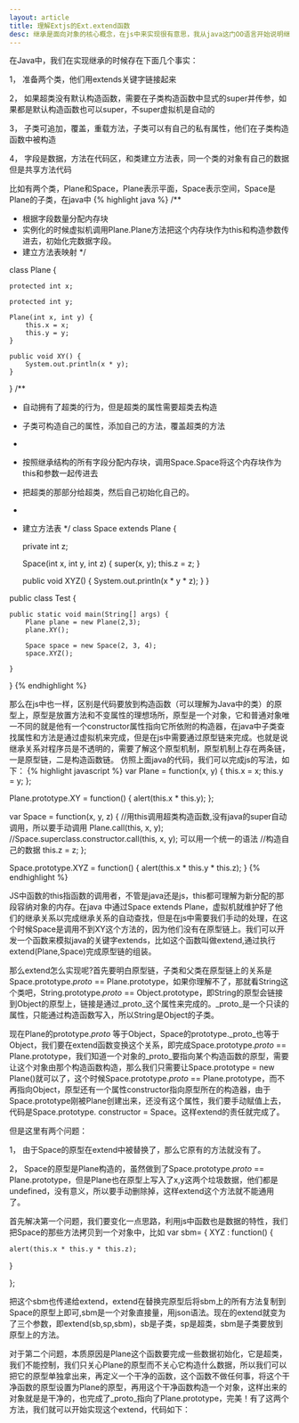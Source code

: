 ```yaml
---
layout: article
title: 理解Extjs的Ext.extend函数
desc: 继承是面向对象的核心概念，在js中来实现很有意思，我从java这门OO语言开始说明继承，然后再用js来实现
---
```


在Java中，我们在实现继承的时候存在下面几个事实：

1， 准备两个类，他们用extends关键字链接起来

2， 如果超类没有默认构造函数，需要在子类构造函数中显式的super并传参，如果都是默认构造函数也可以super，不super虚拟机是自动的

3， 子类可追加，覆盖，重载方法，子类可以有自己的私有属性，他们在子类构造函数中被构造

4， 字段是数据，方法在代码区，和类建立方法表，同一个类的对象有自己的数据但是共享方法代码

 
比如有两个类，Plane和Space，Plane表示平面，Space表示空间，Space是Plane的子类，在java中
{% highlight java %}
/**
 * 根据字段数量分配内存块
 * 实例化的时候虚拟机调用Plane.Plane方法把这个内存块作为this和构造参数传进去，初始化完数据字段。
 * 建立方法表映射
 */

class Plane {

    protected int x;

    protected int y;

    Plane(int x, int y) {
        this.x = x;
        this.y = y;
    }

    public void XY() {
        System.out.println(x * y);
    }
}
/**
 * 自动拥有了超类的行为，但是超类的属性需要超类去构造
 * 子类可构造自己的属性，添加自己的方法，覆盖超类的方法
 * <p/>
 * 按照继承结构的所有字段分配内存块，调用Space.Space将这个内存块作为this和参数一起传进去
 * 把超类的那部分给超类，然后自己初始化自己的。
 * <p/>
 * 建立方法表
 */
class Space extends Plane {

    private int z;

    Space(int x, int y, int z) {
        super(x, y);
        this.z = z;
    }

    public void XYZ() {
        System.out.println(x * y * z);
    }
}

public class Test {

    public static void main(String[] args) {
        Plane plane = new Plane(2,3);
        plane.XY();

        Space space = new Space(2, 3, 4);
        space.XYZ();

    }
}
{% endhighlight %}

那么在js中也一样，区别是代码要放到构造函数（可以理解为Java中的类）的原型上，原型是放置方法和不变属性的理想场所，原型是一个对象，它和普通对象唯一不同的就是他有一个constructor属性指向它所依附的构造器，在java中子类查找属性和方法是通过虚拟机来完成，但是在js中需要通过原型链来完成。也就是说继承关系对程序员是不透明的，需要了解这个原型机制，原型机制上存在两条链，一是原型链，二是构造函数链。
仿照上面java的代码，我们可以完成js的写法，如下：
{% highlight javascript %}
var Plane = function(x, y) {
    this.x = x;
    this.y = y;
};

Plane.prototype.XY = function() {
    alert(this.x * this.y);
};

var Space = function(x, y, z) {
    //用this调用超类构造函数,没有java的super自动调用，所以要手动调用
    Plane.call(this, x, y);
    //Space.superclass.constructor.call(this, x, y); 可以用一个统一的语法
    //构造自己的数据
    this.z = z;
};

Space.prototype.XYZ = function() {
    alert(this.x * this.y * this.z);
}
{% endhighlight %}

JS中函数的this指函数的调用者，不管是java还是js，this都可理解为新分配的那段容纳对象的内存。在java 中通过Space extends Plane，虚拟机就维护好了他们的继承关系以完成继承关系的自动查找，但是在js中需要我们手动的处理，在这个时候Space是调用不到XY这个方法的，因为他们没有在原型链上。我们可以开发一个函数来模拟java的关键字extends，比如这个函数叫做extend,通过执行extend(Plane,Space)完成原型链的组装。

那么extend怎么实现呢?首先要明白原型链，子类和父类在原型链上的关系是Space.prototype._proto_ == Plane.prototype，如果你理解不了，那就看String这个类吧，String.prototype._proto_ == Object.prototype，即String的原型会链接到Object的原型上，链接是通过_proto_这个属性来完成的。_proto_是一个只读的属性，只能通过构造函数写入，所以String是Object的子类。

现在Plane的prototype._proto_ 等于Object，Space的prototype._proto_也等于Object，我们要在extend函数变换这个关系，即完成Space.prototype._proto_ == Plane.prototype，我们知道一个对象的_proto_要指向某个构造函数的原型，需要让这个对象由那个构造函数构造，那么我们只需要让Space.prototype = new Plane()就可以了，这个时候Space.prototype._proto_ == Plane.prototype，而不再指向Object，原型还有一个属性constructor指向原型所在的构造器，由于Space.prototype刚被Plane创建出来，还没有这个属性，我们要手动赋值上去，代码是Space.prototype. constructor = Space。这样extend的责任就完成了。


但是这里有两个问题：

1， 由于Space的原型在extend中被替换了，那么它原有的方法就没有了。

2， Space的原型是Plane构造的，虽然做到了Space.prototype._proto_ == Plane.prototype，但是Plane也在原型上写入了x,y这两个垃圾数据，他们都是undefined，没有意义，所以要手动删除掉，这样extend这个方法就不能通用了。

 

首先解决第一个问题，我们要变化一点思路，利用js中函数也是数据的特性，我们把Space的那些方法拷贝到一个对象中，比如
var sbm= { XYZ  : function() {

    alert(this.x * this.y * this.z);

}

 };

把这个sbm也传递给extend，extend在替换完原型后将sbm上的所有方法复制到Space的原型上即可,sbm是一个对象直接量，用json语法。现在的extend就变为了三个参数，即extend(sb,sp,sbm)，sb是子类，sp是超类，sbm是子类要放到原型上的方法。


对于第二个问题，本质原因是Plane这个函数要完成一些数据初始化，它是超类，我们不能控制，我们只关心Plane的原型而不关心它构造什么数据，所以我们可以把它的原型单独拿出来，再定义一个干净的函数，这个函数不做任何事，将这个干净函数的原型设置为Plane的原型，再用这个干净函数构造一个对象，这样出来的对象就是是干净的，也完成了_proto_指向了Plane.prototype，完美！有了这两个方法，我们就可以开始实现这个extend，代码如下：
